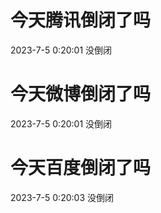 # 今天腾讯倒闭了吗

2023-7-5 0:20:01 没倒闭

# 今天微博倒闭了吗

2023-7-5 0:20:01 没倒闭

# 今天百度倒闭了吗

2023-7-5 0:20:03 没倒闭

